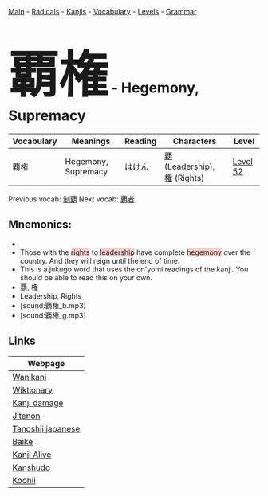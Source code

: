 <style> bigfont {font-size: 100px}</style>
[Main](../README.md) -
[Radicals](../radicals.md) -
[Kanjis](../kanjis.md) -
[Vocabulary](../vocabulary.md) -
[Levels](../levels.md) -
[Grammar](../grammar.md)
# <bigfont> 覇権</bigfont> - Hegemony, Supremacy 

| Vocabulary | Meanings | Reading | Characters | Level |
| --- | --- | --- | --- | --- |
| 覇権 | Hegemony, Supremacy | はけん |  [覇](../kanjis/覇.md) (Leadership), [権](../kanjis/権.md) (Rights) | [Level 52](../levels/wk_level52.md) |

Previous vocab: [制覇](制覇.md) Next vocab: [覇者](覇者.md) 

## Mnemonics:

* 
* Those with the <span style="background-color:#ffcccb"> rights</span> to <span style="background-color:#ffcccb"> leadership</span> have complete <span style="background-color:#ffcccb"> hegemony</span> over the country. And they will reign until the end of time.
* This is a jukugo word that uses the on'yomi readings of the kanji. You should be able to read this on your own.
* 覇, 権
* Leadership, Rights
* [sound:覇権_b.mp3]
* [sound:覇権_g.mp3]


## Links 

| Webpage |
| --- |
| [Wanikani          ](https://www.wanikani.com/kanji/覇権) |
| [Wiktionary        ](https://en.wiktionary.org/wiki/覇権) |
| [Kanji damage      ](http://www.kanjidamage.com/kanji/search?utf8=✓&q=覇権) |
| [Jitenon           ](https://jitenon.com/kanji/覇権) |
| [Tanoshii japanese ](https://www.tanoshiijapanese.com/dictionary/kanji.cfm?k=覇権) |
| [Baike             ](https://baike.baidu.com/item/覇権) |
| [Kanji Alive       ](https://app.kanjialive.com/覇権) |
| [Kanshudo          ](https://www.kanshudo.com/searchmn?q=覇権) |
| [Koohii            ](https://kanji.koohii.com/study/kanji/覇権) |
